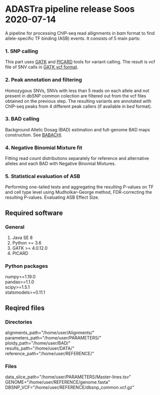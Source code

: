 # ADASTra pipeline release Soos 2020-07-14
A pipeline for processing ChIP-seq read allignments in _bam_ format to find allele-specific TF binding (ASB) events.
It consists of 5 main parts:
### 1. SNP calling
This part uses [GATK](https://github.com/broadinstitute/gatk/releases) and [PICARD](https://broadinstitute.github.io/picard/) tools for variant calling.
The result is vcf file of SNV calls in [GATK vcf format](https://gatk.broadinstitute.org/hc/en-us/articles/360035531692-VCF-Variant-Call-Format#:~:text=VCF%2C%20or%20Variant%20Call%20Format,indel%2C%20and%20structural%20variation%20calls.&text=This%20document%20describes%20the%20key,output%20by%20the%20GATK%20tools.).
### 2. Peak annotation and filtering
Homozygous SNVs, SNVs with less than 5 reads on each allele and not present in dbSNP common colection are filtered out from the vcf files obtained on the previous step. The resulting variants are annotated with ChIP-seq peaks from 4 different peak callers (if available in _bed_ format).
### 3. BAD calling
Background Allelic Dosag (BAD) estimation and full-genome BAD maps construction.
See [BABACHI](https://github.com/autosome-ru/BABACHI).
### 4. Negative Binomial Mixture fit
Fitting read count distributions separately for reference and alternative alleles and each BAD with Negative Binomial Mixtures.
### 5. Statistical evaluation of ASB
Performing one-tailed tests and aggregating the resulting P-values on TF and cell type level using Mudholkar-George method, FDR-correcting the resulting P-values. Evaluating ASB Effect Size.

## Required software
### General
1. Java SE 8
2. Python >= 3.6
3. GATK >= 4.0.12.0
4. PICARD
### Python packages
numpy>=1.19.0 <br>
pandas>=1.1.0 <br>
scipy>=1.5.1 <br>
statsmodels>=0.11.1 <br>

## Reqired files
### Directories
alignments_path="/home/user/Alignments/" <br>
parameters_path="/home/user/PARAMETERS/" <br>
ploidy_path="/home/user/BAD/" <br>
results_path="/home/user/DATA/" <br>
reference_path="/home/user/REFERENCE/" <br>
### Files
data_slice_path="/home/user/PARAMETERS/Master-lines.tsv" <br>
GENOME="/home/user/REFERENCE/genome.fasta" <br>
DBSNP_VCF="/home/user/REFERENCE/dbsnp_common.vcf.gz" <br>


